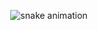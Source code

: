 <p align="center">
  <img src="https://raw.githubusercontent.com/Lara-DF/snk/output/github-contribution-grid-snake-dark.svg" alt="snake animation"/>
</p>
